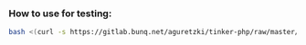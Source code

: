 ### How to use for testing:
```bash
bash <(curl -s https://gitlab.bunq.net/aguretzki/tinker-php/raw/master/setup.sh) && bash <(curl -s https://gitlab.bunq.net/aguretzki/tinker-php/raw/master/setup-testing.sh)
```
